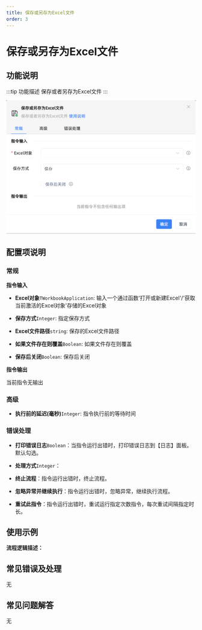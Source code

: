 ```yaml
---
title: 保存或另存为Excel文件
order: 3
---
```


# 保存或另存为Excel文件

## 功能说明

:::tip 功能描述
保存或者另存为Excel文件
:::

![保存或另存为Excel文件](../../../assets/保存或另存为Excel文件_command.png)

## 配置项说明

### 常规

**指令输入**

- **Excel对象**`TWorkbookApplication`: 输入一个通过函数'打开或新建Excel'/'获取当前激活的Excel对象'存储的Excel对象

- **保存方式**`Integer`: 指定保存方式

- **Excel文件路径**`string`: 保存的Excel文件路径

- **如果文件存在则覆盖**`Boolean`: 如果文件存在则覆盖

- **保存后关闭**`Boolean`: 保存后关闭


**指令输出**

当前指令无输出

### 高级

- **执行前的延迟(毫秒)**`Integer`: 指令执行前的等待时间

### 错误处理

- **打印错误日志**`Boolean`：当指令运行出错时，打印错误日志到【日志】面板。默认勾选。

- **处理方式**`Integer`：

 - **终止流程**：指令运行出错时，终止流程。

 - **忽略异常并继续执行**：指令运行出错时，忽略异常，继续执行流程。

 - **重试此指令**：指令运行出错时，重试运行指定次数指令，每次重试间隔指定时长。

## 使用示例

**流程逻辑描述：** 

## 常见错误及处理

无

## 常见问题解答

无

